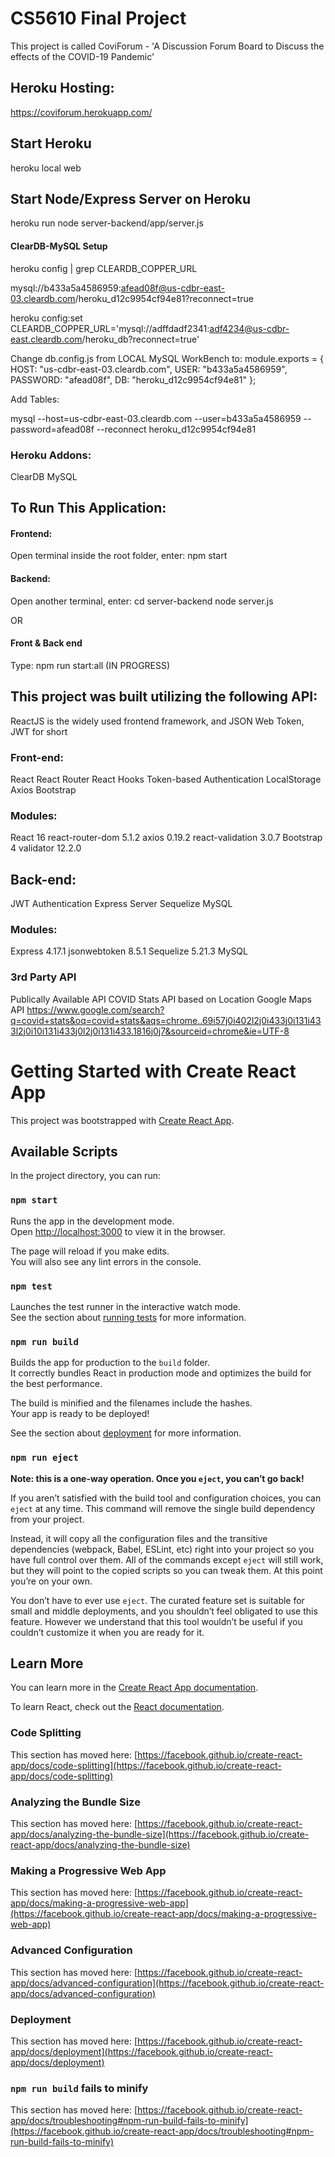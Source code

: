 # CS5610 Final Project
This project is called CoviForum - 'A Discussion Forum Board to Discuss the effects of the COVID-19 Pandemic'

## Heroku Hosting:

https://coviforum.herokuapp.com/

## Start Heroku
heroku local web

## Start Node/Express Server on Heroku
heroku run node server-backend/app/server.js

#### ClearDB-MySQL Setup
heroku config | grep CLEARDB_COPPER_URL

mysql://b433a5a4586959:afead08f@us-cdbr-east-03.cleardb.com/heroku_d12c9954cf94e81?reconnect=true

heroku config:set CLEARDB_COPPER_URL='mysql://adffdadf2341:adf4234@us-cdbr-east.cleardb.com/heroku_db?reconnect=true'

Change db.config.js from LOCAL MySQL WorkBench to:
module.exports = {
  HOST: "us-cdbr-east-03.cleardb.com",
  USER: "b433a5a4586959",
  PASSWORD: "afead08f",
  DB: "heroku_d12c9954cf94e81"
};

Add Tables:

mysql --host=us-cdbr-east-03.cleardb.com --user=b433a5a4586959 --password=afead08f --reconnect heroku_d12c9954cf94e81

### Heroku Addons:
ClearDB MySQL

## To Run This Application:

#### Frontend:
Open terminal inside the root folder, enter:
npm start

#### Backend:
Open another terminal, enter:
cd server-backend
node server.js

OR

#### Front & Back end
Type:
npm run start:all (IN PROGRESS)

## This project was built utilizing the following API:
ReactJS is the widely used frontend framework, and JSON Web Token, JWT for short

### Front-end:
React 
React Router
React Hooks 
Token-based Authentication
LocalStorage
Axios
Bootstrap 

### Modules:
React 16
react-router-dom 5.1.2
axios 0.19.2
react-validation 3.0.7
Bootstrap 4
validator 12.2.0

## Back-end:
JWT Authentication
Express Server
Sequelize
MySQL

### Modules:
Express 4.17.1
jsonwebtoken 8.5.1
Sequelize 5.21.3
MySQL

### 3rd Party API
Publically Available API
COVID Stats API based on Location
Google Maps API
https://www.google.com/search?q=covid+stats&oq=covid+stats&aqs=chrome..69i57j0i402l2j0i433j0i131i433l2j0i10i131i433j0l2j0i131i433.1816j0j7&sourceid=chrome&ie=UTF-8

# Getting Started with Create React App

This project was bootstrapped with [Create React App](https://github.com/facebook/create-react-app).

## Available Scripts

In the project directory, you can run:

### `npm start`

Runs the app in the development mode.\
Open [http://localhost:3000](http://localhost:3000) to view it in the browser.

The page will reload if you make edits.\
You will also see any lint errors in the console.

### `npm test`

Launches the test runner in the interactive watch mode.\
See the section about [running tests](https://facebook.github.io/create-react-app/docs/running-tests) for more information.

### `npm run build`

Builds the app for production to the `build` folder.\
It correctly bundles React in production mode and optimizes the build for the best performance.

The build is minified and the filenames include the hashes.\
Your app is ready to be deployed!

See the section about [deployment](https://facebook.github.io/create-react-app/docs/deployment) for more information.

### `npm run eject`

**Note: this is a one-way operation. Once you `eject`, you can’t go back!**

If you aren’t satisfied with the build tool and configuration choices, you can `eject` at any time. This command will remove the single build dependency from your project.

Instead, it will copy all the configuration files and the transitive dependencies (webpack, Babel, ESLint, etc) right into your project so you have full control over them. All of the commands except `eject` will still work, but they will point to the copied scripts so you can tweak them. At this point you’re on your own.

You don’t have to ever use `eject`. The curated feature set is suitable for small and middle deployments, and you shouldn’t feel obligated to use this feature. However we understand that this tool wouldn’t be useful if you couldn’t customize it when you are ready for it.

## Learn More

You can learn more in the [Create React App documentation](https://facebook.github.io/create-react-app/docs/getting-started).

To learn React, check out the [React documentation](https://reactjs.org/).

### Code Splitting

This section has moved here: [https://facebook.github.io/create-react-app/docs/code-splitting](https://facebook.github.io/create-react-app/docs/code-splitting)

### Analyzing the Bundle Size

This section has moved here: [https://facebook.github.io/create-react-app/docs/analyzing-the-bundle-size](https://facebook.github.io/create-react-app/docs/analyzing-the-bundle-size)

### Making a Progressive Web App

This section has moved here: [https://facebook.github.io/create-react-app/docs/making-a-progressive-web-app](https://facebook.github.io/create-react-app/docs/making-a-progressive-web-app)

### Advanced Configuration

This section has moved here: [https://facebook.github.io/create-react-app/docs/advanced-configuration](https://facebook.github.io/create-react-app/docs/advanced-configuration)

### Deployment

This section has moved here: [https://facebook.github.io/create-react-app/docs/deployment](https://facebook.github.io/create-react-app/docs/deployment)

### `npm run build` fails to minify

This section has moved here: [https://facebook.github.io/create-react-app/docs/troubleshooting#npm-run-build-fails-to-minify](https://facebook.github.io/create-react-app/docs/troubleshooting#npm-run-build-fails-to-minify)
